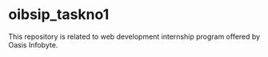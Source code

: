 # oibsip_taskno1
This repository is related to web development internship program offered by Oasis Infobyte.
